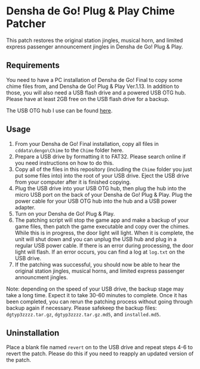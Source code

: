 Densha de Go! Plug & Play Chime Patcher
=======================================

This patch restores the original station jingles, musical horn, and limited
express passenger announcement jingles in Densha de Go! Plug & Play.

Requirements
------------
You need to have a PC installation of Densha de Go! Final to copy some chime
files from, and Densha de Go! Plug & Play Ver.1.13. In addition to those, you
will also need a USB flash drive and a powered USB OTG hub. Please have at
least 2GB free on the USB flash drive for a backup.

The USB OTG hub I use can be found [here](https://www.amazon.ca/gp/product/B07BDJN76M).

Usage
-----
1. From your Densha de Go! Final installation, copy all files in
   `cddata\dengo\Chime` to the `Chime` folder here.
2. Prepare a USB drive by formatting it to FAT32. Please search online if you
   need instructions on how to do this.
3. Copy all of the files in this repository (including the `Chime` folder you
   just put some files into) into the root of your USB drive. Eject the USB
   drive from your computer after it is finished copying.
4. Plug the USB drive into your USB OTG hub, then plug the hub into the micro
   USB port on the back of your Densha de Go! Plug & Play. Plug the power
   cable for your USB OTG hub into the hub and a USB power adapter.
5. Turn on your Densha de Go! Plug & Play.
6. The patching script will stop the game app and make a backup of your game
   files, then patch the game executable and copy over the chimes. While this
   is in progress, the door light will light. When it is complete, the unit
   will shut down and you can unplug the USB hub and plug in a regular USB
   power cable. If there is an error during processing, the door light will
   flash. If an error occurs, you can find a log at `log.txt` on the USB drive.
7. If the patching was successful, you should now be able to hear the original
   station jingles, musical horns, and limited express passenger announcment
   jingles.

Note: depending on the speed of your USB drive, the backup stage may take a
long time. Expect it to take 30-60 minutes to complete. Once it has been
completed, you can rerun the patching process without going through backup
again if necessary. Please safekeep the backup files: `dgtyp3zzzz.tar.gz`,
`dgtyp3zzzz.tar.gz.md5`, and `installed.md5`.

Uninstallation
--------------
Place a blank file named `revert` on to the USB drive and repeat steps 4-6 to
revert the patch. Please do this if you need to reapply an updated version of
the patch.

